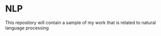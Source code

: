 # NLP
This repository will contain a sample of my work that is related to natural language processing

